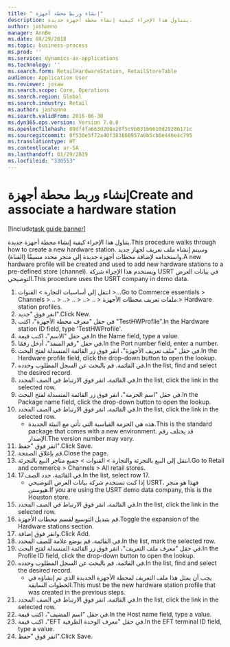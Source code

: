 ```yaml
---
title: " إنشاء وربط محطة أجهزة"
description: يتناول هذا الإجراء كيفية إنشاء محطة أجهزة جديدة.
author: jashanno
manager: AnnBe
ms.date: 08/29/2018
ms.topic: business-process
ms.prod: ''
ms.service: dynamics-ax-applications
ms.technology: ''
ms.search.form: RetailHardwareStation, RetailStoreTable
audience: Application User
ms.reviewer: josaw
ms.search.scope: Core, Operations
ms.search.region: Global
ms.search.industry: Retail
ms.author: jashanno
ms.search.validFrom: 2016-06-30
ms.dyn365.ops.version: Version 7.0.0
ms.openlocfilehash: 80df4fa663d208e28f5c9b031b6610d29286171c
ms.sourcegitcommit: 0f530e5f72a40f383868957a6b5cb0e446e4c795
ms.translationtype: HT
ms.contentlocale: ar-SA
ms.lasthandoff: 01/29/2019
ms.locfileid: "330553"
---
```

# <a name="create-and-associate-a-hardware-station"></a><span data-ttu-id="f96ae-103"> إنشاء وربط محطة أجهزة</span><span class="sxs-lookup"><span data-stu-id="f96ae-103">Create and associate a hardware station</span></span>

[!include[task guide banner](../includes/task-guide-banner.md)]

<span data-ttu-id="f96ae-104">يتناول هذا الإجراء كيفية إنشاء محطة أجهزة جديدة.</span><span class="sxs-lookup"><span data-stu-id="f96ae-104">This procedure walks through how to create a new hardware station.</span></span> <span data-ttu-id="f96ae-105">وسيتم إنشاء ملف تعريف لجهاز جديد واستخدامه لإضافة محطات أجهزة جديدة إلى متجر محدد مسبقًا (القناة).</span><span class="sxs-lookup"><span data-stu-id="f96ae-105">A new hardware profile will be created and used to add new hardware stations to a pre-defined store (channel).</span></span> <span data-ttu-id="f96ae-106">ويستخدم هذا الإجراء شركة USRT في بيانات العرض التوضيحي.</span><span class="sxs-lookup"><span data-stu-id="f96ae-106">This procedure uses the USRT company in demo data.</span></span>

1. <span data-ttu-id="f96ae-107">انتقل إلى أساسيات التجارة > القنوات >...</span><span class="sxs-lookup"><span data-stu-id="f96ae-107">Go to Commerce essentials > Channels > ..</span></span> <span data-ttu-id="f96ae-108">> ..</span><span class="sxs-lookup"><span data-stu-id="f96ae-108">> ..</span></span> <span data-ttu-id="f96ae-109">> ..</span><span class="sxs-lookup"><span data-stu-id="f96ae-109">> ..</span></span> <span data-ttu-id="f96ae-110">> ملفات تعريف ‏‫محطات الأجهزة‬.</span><span class="sxs-lookup"><span data-stu-id="f96ae-110">> Hardware station profiles.</span></span>
2. <span data-ttu-id="f96ae-111">انقر فوق "جديد".</span><span class="sxs-lookup"><span data-stu-id="f96ae-111">Click New.</span></span>
3. <span data-ttu-id="f96ae-112">في حقل "‏‫معرف محطة الأجهزة‬"، اكتب "TestHWProfile".</span><span class="sxs-lookup"><span data-stu-id="f96ae-112">In the Hardware station ID field, type 'TestHWProfile'.</span></span>
4. <span data-ttu-id="f96ae-113">في حقل "الاسم"، اكتب قيمة.</span><span class="sxs-lookup"><span data-stu-id="f96ae-113">In the Name field, type a value.</span></span>
5. <span data-ttu-id="f96ae-114">في حقل "‏‫رقم المنفذ‬"، أدخل رقمًا.</span><span class="sxs-lookup"><span data-stu-id="f96ae-114">In the Port number field, enter a number.</span></span>
6. <span data-ttu-id="f96ae-115">في حقل "‏‫ملف تعريف الأجهزة‬"، انقر فوق زر القائمة المنسدلة لفتح البحث.</span><span class="sxs-lookup"><span data-stu-id="f96ae-115">In the Hardware profile field, click the drop-down button to open the lookup.</span></span>
7. <span data-ttu-id="f96ae-116">في القائمة، قم بالبحث عن السجل المطلوب وحدده.</span><span class="sxs-lookup"><span data-stu-id="f96ae-116">In the list, find and select the desired record.</span></span>
8. <span data-ttu-id="f96ae-117">في القائمة، انقر فوق الارتباط في الصف المحدد.</span><span class="sxs-lookup"><span data-stu-id="f96ae-117">In the list, click the link in the selected row.</span></span>
9. <span data-ttu-id="f96ae-118">في حقل "‏‫اسم الحزمة‬"، انقر فوق زر القائمة المنسدلة لفتح البحث.</span><span class="sxs-lookup"><span data-stu-id="f96ae-118">In the Package name field, click the drop-down button to open the lookup.</span></span>
10. <span data-ttu-id="f96ae-119">في القائمة، انقر فوق الارتباط في الصف المحدد.</span><span class="sxs-lookup"><span data-stu-id="f96ae-119">In the list, click the link in the selected row.</span></span>
    * <span data-ttu-id="f96ae-120">هذه هي الحزمة القياسية التي تأتي مع البيئة الجديدة.</span><span class="sxs-lookup"><span data-stu-id="f96ae-120">This is the standard package that comes with a new environment.</span></span> <span data-ttu-id="f96ae-121">قد يختلف رقم الإصدار.</span><span class="sxs-lookup"><span data-stu-id="f96ae-121">The version number may vary.</span></span>  
11. <span data-ttu-id="f96ae-122">انقر فوق "حفظ".</span><span class="sxs-lookup"><span data-stu-id="f96ae-122">Click Save.</span></span>
12. <span data-ttu-id="f96ae-123">قم بإغلاق الصفحة.</span><span class="sxs-lookup"><span data-stu-id="f96ae-123">Close the page.</span></span>
13. <span data-ttu-id="f96ae-124">انتقل إلى البيع بالتجزئة والتجارة > القنوات > جميع متاجر البيع بالتجزئة.</span><span class="sxs-lookup"><span data-stu-id="f96ae-124">Go to Retail and commerce > Channels > All retail stores.</span></span>
14. <span data-ttu-id="f96ae-125">في القائمة، حدد الصف 17.</span><span class="sxs-lookup"><span data-stu-id="f96ae-125">In the list, select row 17.</span></span>
    * <span data-ttu-id="f96ae-126">إذا كنت تستخدم شركة بيانات العرض التوضيحي USRT، فهذا هو متجر هيوستن.</span><span class="sxs-lookup"><span data-stu-id="f96ae-126">If you are using the USRT demo data company, this is the Houston store.</span></span>  
15. <span data-ttu-id="f96ae-127">في القائمة، انقر فوق الارتباط في الصف المحدد.</span><span class="sxs-lookup"><span data-stu-id="f96ae-127">In the list, click the link in the selected row.</span></span>
16. <span data-ttu-id="f96ae-128">قم بتبديل التوسيع لقسم ‏‫محطات الأجهزة‬.</span><span class="sxs-lookup"><span data-stu-id="f96ae-128">Toggle the expansion of the Hardware stations section.</span></span>
17. <span data-ttu-id="f96ae-129">وانقر فوق إضافة.</span><span class="sxs-lookup"><span data-stu-id="f96ae-129">Click Add.</span></span>
18. <span data-ttu-id="f96ae-130">في القائمة، قم بوضع علامة للصف المحدد.</span><span class="sxs-lookup"><span data-stu-id="f96ae-130">In the list, mark the selected row.</span></span>
19. <span data-ttu-id="f96ae-131">في حقل "‏‫معرف ملف التعريف‬"، انقر فوق زر القائمة المنسدلة لفتح البحث.</span><span class="sxs-lookup"><span data-stu-id="f96ae-131">In the Profile ID field, click the drop-down button to open the lookup.</span></span>
20. <span data-ttu-id="f96ae-132">في القائمة، قم بالبحث عن السجل المطلوب وحدده.</span><span class="sxs-lookup"><span data-stu-id="f96ae-132">In the list, find and select the desired record.</span></span>
    * <span data-ttu-id="f96ae-133">يجب أن يمثل هذا ملف التعريف لمحطة الأجهزة الجديدة الذي تم إنشاؤه في الخطوات السابقة.</span><span class="sxs-lookup"><span data-stu-id="f96ae-133">This must be the new hardware station profile that was created in the previous steps.</span></span>  
21. <span data-ttu-id="f96ae-134">في القائمة، انقر فوق الارتباط في الصف المحدد.</span><span class="sxs-lookup"><span data-stu-id="f96ae-134">In the list, click the link in the selected row.</span></span>
22. <span data-ttu-id="f96ae-135">في حقل "اسم المضيف"، اكتب قيمة.</span><span class="sxs-lookup"><span data-stu-id="f96ae-135">In the Host name field, type a value.</span></span>
23. <span data-ttu-id="f96ae-136">في حقل "‏‫معرف الوحدة الطرفية EFT‬"، اكتب قيمة.</span><span class="sxs-lookup"><span data-stu-id="f96ae-136">In the EFT terminal ID field, type a value.</span></span>
24. <span data-ttu-id="f96ae-137">انقر فوق "حفظ".</span><span class="sxs-lookup"><span data-stu-id="f96ae-137">Click Save.</span></span>

